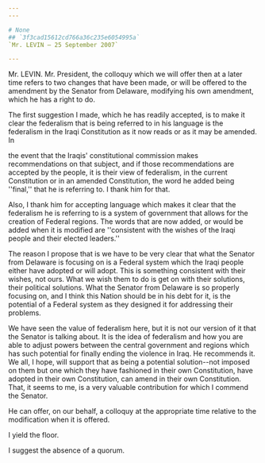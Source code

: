 ```yaml
---
---

# None
## `3f3cad15612cd766a36c235e6054995a`
`Mr. LEVIN — 25 September 2007`

---
```



Mr. LEVIN. Mr. President, the colloquy which we will offer then at a 
later time refers to two changes that have been made, or will be 
offered to the amendment by the Senator from Delaware, modifying his 
own amendment, which he has a right to do.

The first suggestion I made, which he has readily accepted, is to 
make it clear the federalism that is being referred to in his language 
is the federalism in the Iraqi Constitution as it now reads or as it 
may be amended. In


the event that the Iraqis' constitutional commission makes 
recommendations on that subject, and if those recommendations are 
accepted by the people, it is their view of federalism, in the current 
Constitution or in an amended Constitution, the word he added being 
''final,'' that he is referring to. I thank him for that.


Also, I thank him for accepting language which makes it clear that 
the federalism he is referring to is a system of government that allows 
for the creation of Federal regions. The words that are now added, or 
would be added when it is modified are ''consistent with the wishes of 
the Iraqi people and their elected leaders.''

The reason I propose that is we have to be very clear that what the 
Senator from Delaware is focusing on is a Federal system which the 
Iraqi people either have adopted or will adopt. This is something 
consistent with their wishes, not ours. What we wish them to do is get 
on with their solutions, their political solutions. What the Senator 
from Delaware is so properly focusing on, and I think this Nation 
should be in his debt for it, is the potential of a Federal system as 
they designed it for addressing their problems.

We have seen the value of federalism here, but it is not our version 
of it that the Senator is talking about. It is the idea of federalism 
and how you are able to adjust powers between the central government 
and regions which has such potential for finally ending the violence in 
Iraq. He recommends it. We all, I hope, will support that as being a 
potential solution--not imposed on them but one which they have 
fashioned in their own Constitution, have adopted in their own 
Constitution, can amend in their own Constitution. That, it seems to 
me, is a very valuable contribution for which I commend the Senator.

He can offer, on our behalf, a colloquy at the appropriate time 
relative to the modification when it is offered.

I yield the floor.

I suggest the absence of a quorum.